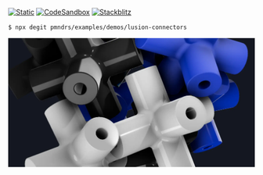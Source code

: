 [![Static](https://img.shields.io/badge/demo-%23646CFF.svg?logo=html5&logoColor=white)](https://pmndrs.github.io/examples/lusion-connectors)
[![CodeSandbox](https://img.shields.io/badge/codesandbox-040404?logo=codesandbox&logoColor=DBDBDB)](https://codesandbox.io/s/github/pmndrs/examples/tree/main/demos/lusion-connectors)
[![Stackblitz](https://img.shields.io/badge/stackblitz-fff?logo=Stackblitz&logoColor=1389FD)](https://stackblitz.com/github/pmndrs/examples/tree/main/demos/lusion-connectors)

```sh
$ npx degit pmndrs/examples/demos/lusion-connectors
```

![](thumbnail.webp)
